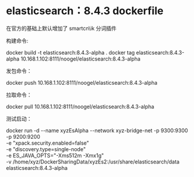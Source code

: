 # elasticsearch：8.4.3 dockerfile

在官方的基础上默认增加了 smartcn\ik 分词插件

构建命令:

docker build -t elasticsearch:8.4.3-alpha .
docker tag elasticsearch:8.4.3-alpha 10.168.1.102:8111/noogel/elasticsearch:8.4.3-alpha

发包命令：

docker push 10.168.1.102:8111/noogel/elasticsearch:8.4.3-alpha

拉取命令：

docker pull 10.168.1.102:8111/noogel/elasticsearch:8.4.3-alpha

测试启动：

docker run -d --name xyzEsAlpha --network xyz-bridge-net -p 9300:9300 -p 9200:9200 \
-e "xpack.security.enabled=false" \
-e "discovery.type=single-node" \
-e ES_JAVA_OPTS="-Xms512m -Xmx1g" \
-v /home/xyz/DockerSharingData/xyzEs2:/usr/share/elasticsearch/data \
elasticsearch:8.4.3-alpha
